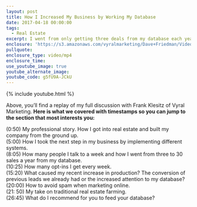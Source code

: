 ```yaml
---
layout: post
title: How I Increased My Business by Working My Database
date: 2017-04-18 00:00:00
tags:
  - Real Estate
excerpt: I went from only getting three deals from my database each year to more than thirty last year. Here’s how I did it.
enclosure: 'https://s3.amazonaws.com/vyralmarketing/Dave+Friedman/Videos/2017+Recruiting/How+I+doubled+my+business+in+one+year+-+Charleston+%2526+Mt.+Pleasant+Real+Estate+Agent.mp4'
pullquote:
enclosure_type: video/mp4
enclosure_time:
use_youtube_image: true
youtube_alternate_image:
youtube_code: g5fU9A-JCkU
---
```



{% include youtube.html %}

Above, you’ll find a replay of my full discussion with Frank Klesitz of Vyral Marketing. **Here is what we covered with timestamps so you can jump to the section that most interests you:**

(0:50) My professional story. How I got into real estate and built my company from the ground up.
<br>(5:00) How I took the next step in my business by implementing different systems.
<br>(8:05) How many people I talk to a week and how I went from three to 30 sales a year from my database.
<br>(10:25) How many opt-ins I get every week.&nbsp;
<br>(15:20) What caused my recent increase in production? The conversion of previous leads we already had or the increased attention to my database?
<br>(20:00) How to avoid spam when marketing online.
<br>(21: 50) My take on traditional real estate farming.
<br>(26:45) What do I recommend for you to feed your database?
